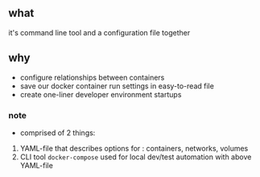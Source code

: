 ## what
it's command line tool and a configuration file together

## why
- configure relationships between containers
- save our docker container run settings in easy-to-read file
- create one-liner developer environment startups

### note
- comprised of 2 things:
1. YAML-file that describes options for : containers, networks, volumes
2. CLI tool `docker-compose` used for local dev/test automation with above YAML-file




